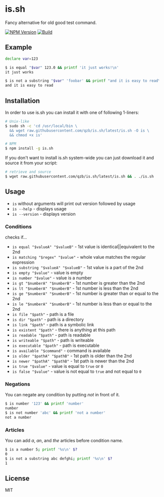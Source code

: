 # is.sh

Fancy alternative for old good test command.

[![NPM Version][npm-image]][npm-url]
[![Build][travis-image]][travis-url]

## Example

```sh
declare var=123

$ is equal "$var" 123.0 && printf 'it just works!\n'
it just works

$ is not a substring "$var" 'foobar' && printf "and it is easy to read\n"
and it is easy to read
```

## Installation

In order to use is.sh you can install it with one of following 1-liners:

```sh
# Unix-like
$ sudo sh -c 'cd /usr/local/bin \
  && wget raw.githubusercontent.com/qzb/is.sh/latest/is.sh -O is \
  && chmod +x is'

# NPM
$ npm install -g is.sh
```

If you don't want to install is.sh system-wide you can just download it and
  source it from your script:

```sh
# retrieve and source
$ wget raw.githubusercontent.com/qzb/is.sh/latest/is.sh && . ./is.sh

```

## Usage

* `is` without arguments will print out version followed by usage
* `is --help` - displays usage
* `is --version` - displays version

### Conditions

checks if...

* `is equal "$valueA" "$valueB"` - 1st value is identical||equivalent to the 2nd
* `is matching "$regex" "$value"` - whole value matches the regular expression
* `is substring "$valueA" "$valueB"` - 1st value is a part of the 2nd
* `is empty "$value"` - value is empty
* `is number "$value"` - value is a number
* `is gt "$numberA" "$numberB"` - 1st number is greater than the 2nd
* `is lt "$numberA" "$numberB"` - 1st number is less than the 2nd
* `is ge "$numberA" "$numberB"` - 1st number is greater than or equal to the 2nd
* `is le "$numberA" "$numberB"` - 1st number is less than or equal to the 2nd
* `is file "$path"` - path is a file
* `is dir "$path"` - path is a directory
* `is link "$path"` - path is a symbolic link
* `is existent "$path"` - there is anything at this path
* `is readable "$path"` - path is readable
* `is writeable "$path"` - path is writeable
* `is executable "$path"` - path is executable
* `is available "$command"` - command is available
* `is older "$pathA" "$pathB"` - 1st path is older than the 2nd
* `is newer "$pathA" "$pathB"` - 1st path is newer than the 2nd
* `is true "$value"` - value is equal to `true` or `0`
* `is false "$value"` - value is not equal to `true` and not equal to `0`

### Negations

You can negate any condition by putting *not* in front of it.

```sh
$ is number '123' && printf 'number'
number
$ is not number 'abc' && printf 'not a number'
not a number
```

### Articles

You can add *a*, *an*, and *the* articles before condition name.

```sh
$ is a number 5; printf '%s\n' $?
0
$ is not a substring abc defghi; printf '%s\n' $?
1
```

## License

MIT

[npm-image]: https://img.shields.io/npm/v/is.sh.svg
[npm-url]: https://npmjs.org/package/is.sh
[travis-image]: https://img.shields.io/travis/qzb/is.sh/master.svg
[travis-url]: https://travis-ci.org/qzb/is.sh
